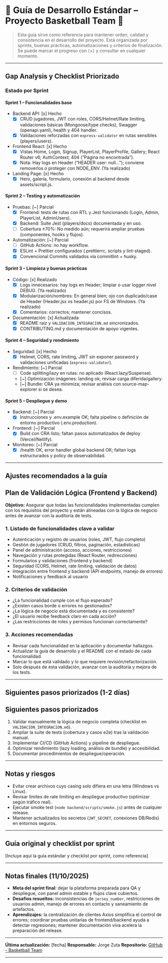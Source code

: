 # 🧭 Guía de Desarrollo Estándar – Proyecto Basketball Team 🏀

> Esta guía sirve como referencia para mantener orden, calidad y consistencia en el desarrollo del proyecto. Está organizada por sprints, buenas prácticas, automatizaciones y criterios de finalización. Se puede marcar el progreso con `[x]` y consultar en cualquier momento.

---

## Gap Analysis y Checklist Priorizado

### Estado por Sprint

#### Sprint 1 – Funcionalidades base
- Backend API: [x] Hecho
  - [x] CRUD jugadores, JWT con roles, CORS/Helmet/Rate limiting, validaciones básicas (Mongoose/type checks), Swagger (openapi.yaml), health y 404 handler.
  - [x] Validaciones reforzadas con `express-validator` en rutas sensibles (players/users).
- Frontend React: [x] Hecho
  - [x] Vistas Home, Login, Signup, PlayerList, PlayerProfile, Gallery; React Router v6; AuthContext; 404 (“Página no encontrada”).
  - [x] Nota: Hay logs en Header (“HEADER user: null…”); conviene removerlos o proteger con NODE_ENV. (Ya realizado)
- Landing Page: [x] Hecho
  - [x] Hero, galería, formulario, conexión al backend desde assets/script.js.

#### Sprint 2 – Testing y automatización
- Pruebas: [~] Parcial
  - [x] Frontend: tests de rutas con RTL y Jest funcionando (Login, Admin, PlayerList, AdminUsers).
  - [x] Backend: Suite Jest (players/docs) documentada y en uso.
  - [ ] Cobertura ≥70%: No medido aún; requerirá ampliar pruebas (componentes, hooks y flujos).
- Automatización: [~] Parcial
  - [ ] GitHub Actions: no hay workflow.
  - [x] ESLint + Prettier configurados (.prettierrc, scripts y lint-staged).
  - [x] Convencional Commits validados vía commitlint + husky.

#### Sprint 3 – Limpieza y buenas prácticas
- Código: [x] Realizado
  - [x] Logs innecesarios: hay logs en Header; limpiar o usar logger nivel DEBUG. (Ya realizado)
  - [x] Modularización/nombres: En general bien; ojo con duplicado/case de Header (Header.jsx vs header.js) por FS de Windows. (Ya realizado)
  - [x] Comentarios: correctos; mantener concisos.
- Documentación: [x] Actualizada
  - [x] README raíz y `VALIDACION_INTEGRACION.md` sincronizados.
  - [x] CONTRIBUTING.md y documentación de apoyo vigentes.

#### Sprint 4 – Seguridad y rendimiento

- Seguridad: [x] Hecho
  - [x] Helmet, CORS, rate limiting, JWT sin exponer password y validaciones unificadas (`express-validator`).
- Rendimiento: [~] Parcial
  - [ ] Code splitting/lazy en rutas: no aplicado (React.lazy/Suspense).
  - [~] Optimización imágenes: landing ok; revisar carga diferida/gallery.
  - [~] Bundle: CRA ya minimiza; revisar análisis con source-map-explorer si se desea.

#### Sprint 5 – Despliegue y demo

- Backend: [~] Parcial
  - [x] Instrucciones y .env.example OK; falta pipeline o definición de entorno productivo (.env.production).
- Frontend: [~] Parcial
  - [x] Build con CRA listo; faltan pasos automatizados de deploy (Vercel/Netlify).
- Monitoreo: [~] Parcial
  - [x] /health OK, error handler global backend OK; faltan logs estructurados y policy de observabilidad.

---

## Ajustes recomendados a la guía

## Plan de Validación Lógica (Frontend y Backend)

**Objetivo:**
Asegurar que todas las funcionalidades implementadas cumplen con los requisitos del proyecto y están alineadas con la lógica de negocio antes de avanzar con la auditoría de tests.

### 1. Listado de funcionalidades clave a validar

- Autenticación y registro de usuarios (roles, JWT, flujo completo)
- Gestión de jugadores (CRUD, filtros, paginación, estadísticas)
- Panel de administración (acceso, acciones, restricciones)
- Navegación y rutas protegidas (React Router, redirecciones)
- Formularios y validaciones (frontend y backend)
- Seguridad (CORS, Helmet, rate limiting, validación de datos)
- Integración entre frontend y backend (API endpoints, manejo de errores)
- Notificaciones y feedback al usuario

### 2. Criterios de validación

- ¿La funcionalidad cumple con el flujo esperado?
- ¿Existen casos borde o errores no gestionados?
- ¿La lógica de negocio está documentada y es consistente?
- ¿El usuario recibe feedback claro en cada acción?
- ¿Las restricciones de roles y permisos funcionan correctamente?

### 3. Acciones recomendadas

- Revisar cada funcionalidad en la aplicación y documentar hallazgos.
- Actualizar la guía de desarrollo y el README con el estado de cada funcionalidad.
- Marcar lo que está validado y lo que requiere revisión/refactorización.
- Solo después de esta validación, avanzar con la auditoría y mejora de los tests.


---

## Siguientes pasos priorizados (1-2 días)

## Siguientes pasos priorizados

1) Validar manualmente la lógica de negocio completa (checklist en `VALIDACION_INTEGRACION.md`).
2) Ampliar la suite de tests (cobertura y casos e2e) tras la validación manual.
3) Implementar CI/CD (GitHub Actions) y pipeline de despliegue.
4) Optimizar rendimiento (lazy loading, análisis de bundle) y accesibilidad.
5) Documentar procedimientos de despliegue/operación.

---

## Notas y riesgos

- Evitar crear archivos cuyo casing solo difiera en una letra (Windows vs Linux).
- Revisar límites de rate limiting en despliegue productivo (optimizar según tráfico real).
- Ejecutar smoke test (`node backend/scripts/smoke.js`) antes de cualquier release.
- Mantener actualizados los secretos (`JWT_SECRET`, conexiones DB/Redis) en entornos seguros.

---

## Guía original y checklist por sprint

[Incluye aquí la guía estándar y checklist por sprint, como referencia]

---

## Notas finales (11/10/2025)

- **Meta del sprint final:** dejar la plataforma preparada para QA y despliegue, con panel admin estable y flujos clave cubiertos.
- **Desafíos resueltos:** inconsistencias de `jersey_number`, restricciones de usuarios admin, manejo de errores en contacto y saneamiento de artefactos.
- **Aprendizajes:** la centralización de clientes Axios simplifica el control de errores; coordinar pruebas unitarias de frontend/backend ayuda a detectar regresiones; mantener documentación viva acelera la preparación del release.

---

**Última actualización:** [fecha]
**Responsable:** Jorge Zuta
**Repositorio:** [GitHub - Basketball Team](https://github.com/Jorgez-tech/baloncestoteam)

---

